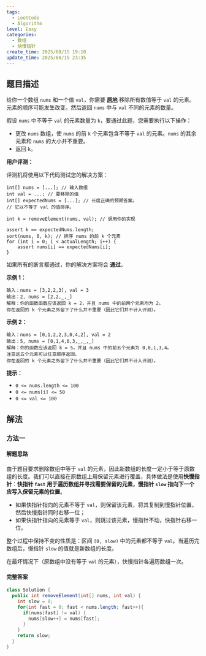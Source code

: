 ```yaml
---
tags:
  - LeetCode
  - Algorithm
level: Easy
categories:
  - 数组
  - 快慢指针
create_time: 2025/08/15 19:10
update_time: 2025/08/15 23:35
---
```


## 题目描述

给你一个数组 `nums` 和一个值 `val`，你需要 **[原地](https://baike.baidu.com/item/%E5%8E%9F%E5%9C%B0%E7%AE%97%E6%B3%95)** 移除所有数值等于 `val` 的元素。元素的顺序可能发生改变。然后返回 `nums` 中与 `val` 不同的元素的数量。

假设 `nums` 中不等于 `val` 的元素数量为 `k`，要通过此题，您需要执行以下操作：

- 更改 `nums` 数组，使 `nums` 的前 `k` 个元素包含不等于 `val` 的元素。`nums` 的其余元素和 `nums` 的大小并不重要。
- 返回 `k`。

**用户评测：**

评测机将使用以下代码测试您的解决方案：

```text
int[] nums = [...]; // 输入数组
int val = ...; // 要移除的值
int[] expectedNums = [...]; // 长度正确的预期答案。
// 它以不等于 val 的值排序。

int k = removeElement(nums, val); // 调用你的实现

assert k == expectedNums.length;
sort(nums, 0, k); // 排序 nums 的前 k 个元素
for (int i = 0; i < actualLength; i++) {
    assert nums[i] == expectedNums[i];
}
```

如果所有的断言都通过，你的解决方案将会 **通过**。

**示例 1：**

```text
输入：nums = [3,2,2,3], val = 3
输出：2, nums = [2,2,_,_]
解释：你的函数函数应该返回 k = 2，并且 nums 中的前两个元素均为 2。
你在返回的 k 个元素之外留下了什么并不重要（因此它们并不计入评测）。
```

**示例 2：**

```text
输入：nums = [0,1,2,2,3,0,4,2], val = 2
输出：5, nums = [0,1,4,0,3,_,_,_]
解释：你的函数应该返回 k = 5，并且 nums 中的前五个元素为 0,0,1,3,4。
注意这五个元素可以任意顺序返回。
你在返回的 k 个元素之外留下了什么并不重要（因此它们并不计入评测）。
```

**提示：**

- `0 <= nums.length <= 100`
- `0 <= nums[i] <= 50`
- `0 <= val <= 100`

## 解法

### 方法一

#### 解题思路

由于题目要求删除数组中等于 `val` 的元素，因此新数组的长度一定小于等于原数组的长度。我们可以直接在原数组上用保留元素进行覆盖，具体做法是使用**快慢指针**：**快指针 `fast` 用于遍历数组并寻找需要保留的元素，慢指针 `slow` 指向下一个应写入保留元素的位置**。

- 如果快指针指向的元素不等于 `val`，则保留该元素，将其复制到慢指针位置，然后快慢指针同时右移一位；
- 如果快指针指向的元素等于 `val`，则跳过该元素，慢指针不动，快指针右移一位。

整个过程中保持不变的性质是：区间 `[0, slow)` 中的元素都不等于 `val`。当遍历完数组后，慢指针 `slow` 的值就是新数组的长度。

在最坏情况下（原数组中没有等于 `val` 的元素），快慢指针各遍历数组一次。

#### 完整答案

```java
class Solution {
  public int removeElement(int[] nums, int val) {
    int slow = 0;
    for(int fast = 0; fast < nums.length; fast++){
      if(nums[fast] != val) {
        nums[slow++] = nums[fast];
      }
    }
    return slow;
  }
}
```
